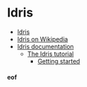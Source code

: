 # Idris

* [Idris](https://www.idris-lang.org/)
* [Idris on Wikipedia](https://en.wikipedia.org/wiki/Idris_(programming_language))
* [Idris documentation](http://docs.idris-lang.org/en/latest/index.html)
  * [The Idris tutorial](http://docs.idris-lang.org/en/latest/tutorial/index.html)
    * [Getting started](http://docs.idris-lang.org/en/latest/tutorial/starting.html)






#### eof



